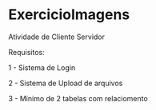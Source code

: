 # ExercicioImagens

Atividade de Cliente Servidor

Requisitos:

1 - Sistema de Login

2 - Sistema de Upload de arquivos

3 - Mínimo de 2 tabelas com relaciomento
